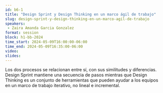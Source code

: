 ```yaml
---
id: b6-1
title: "Design Sprint y Design Thinking en un marco ágil de trabajo"
slug: design-sprint-y-design-thinking-en-un-marco-agil-de-trabajo
speakers:
 - Zaira Amanda Garcia Gonzalez
format: session
block: h1-bb-2024
time_start: 2024-05-09T16:00:00-06:00
time_end: 2024-05-09T16:35:00-06:00
video:
slides:
---
```


Los dos procesos se relacionan entre sí, con sus similitudes y diferencias. Design Sprint mantiene una secuencia de pasos mientras que Design Thinking es un conjunto de herramientas que  pueden ayudar a los equipos en un marco de trabajo iterativo, no lineal e incremental.
